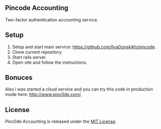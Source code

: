 ## Pincode Accounting
Two-factor authentication accounting service.

## Setup
1. Setup and start main service: https://github.com/IlyaDonskikh/pincode.
2. Clone current repository.
3. Start rails server.
4. Open site and follow the instructions.

## Bonuces
Also i was started a cloud service and you can try this code in production mode here: http://www.pinc0de.com/. 

## License
Pinc0de Accounting is released under the [MIT License](http://www.opensource.org/licenses/MIT).

